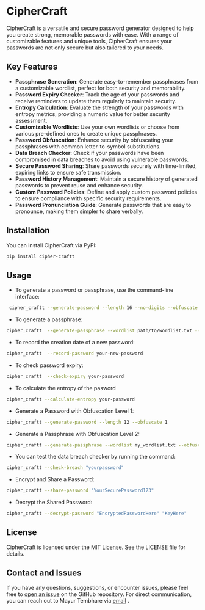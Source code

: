 # CipherCraft
CipherCraft is a versatile and secure password generator designed to help you create strong, memorable passwords with ease. With a range of customizable features and unique tools, CipherCraft ensures your passwords are not only secure but also tailored to your needs.

 ## Key Features
- **Passphrase Generation**: Generate easy-to-remember passphrases from a customizable wordlist, perfect for both security and memorability.
- **Password Expiry Checker**: Track the age of your passwords and receive reminders to update them regularly to maintain security.
- **Entropy Calculation**: Evaluate the strength of your passwords with entropy metrics, providing a numeric value for better security assessment.
- **Customizable Wordlists**: Use your own wordlists or choose from various pre-defined ones to create unique passphrases.
- **Password Obfuscation**: Enhance security by obfuscating your passphrases with common letter-to-symbol substitutions.
- **Data Breach Checker**: Check if your passwords have been compromised in data breaches to avoid using vulnerable passwords.
- **Secure Password Sharing**: Share passwords securely with time-limited, expiring links to ensure safe transmission.
- **Password History Management**: Maintain a secure history of generated passwords to prevent reuse and enhance security.
- **Custom Password Policies**: Define and apply custom password policies to ensure compliance with specific security requirements. 
- **Password Pronunciation Guide**: Generate passwords that are easy to pronounce, making them simpler to share verbally.
  
## Installation
You can install CipherCraft via PyPI:

```bash
pip install cipher-craftt
```
## Usage
- To generate a password or passphrase, use the command-line interface:

```bash
 cipher_craftt --generate-password --length 16 --no-digits --obfuscate
```
- To generate a passphrase:

```bash
cipher_craftt  --generate-passphrase --wordlist path/to/wordlist.txt --num-words 5 --separator '-'
```

- To record the creation date of a new password:

```bash
cipher_craftt  --record-password your-new-password
```

- To check password expiry:

```bash
cipher_craftt  --check-expiry your-password
```

- To calculate the entropy of the pasword

```bash
cipher_craftt --calculate-entropy your-password
```

- Generate a Password with Obfuscation Level 1:

```bash
cipher_craftt --generate-password --length 12 --obfuscate 1
```
- Generate a Passphrase with Obfuscation Level 2:

```bash
cipher_craftt --generate-passphrase --wordlist my_wordlist.txt --obfuscate 2
```

- You can test the data breach checker by running the command:

```bash
cipher_craftt --check-breach "yourpassword"
```
- Encrypt and Share a Password:

```bash
cipher_craftt --share-password "YourSecurePassword123"
```


- Decrypt the Shared Password:

```bash
cipher_craftt --decrypt-password "EncryptedPasswordHere" "KeyHere"
```


## License
CipherCraft is licensed under the MIT [License](https://github.com/jarvismayur/Cipher_Craftt/blob/main/LICENSE). See the LICENSE file for details.

## Contact and Issues
If you have any questions, suggestions, or encounter issues, please feel free to [open an issue](https://github.com/yourusername/cipher-craftt/issues) on the GitHub repository. For direct communication, you can reach out to Mayur Tembhare via [email](mailto:tembharemayur@gmail.com) .
